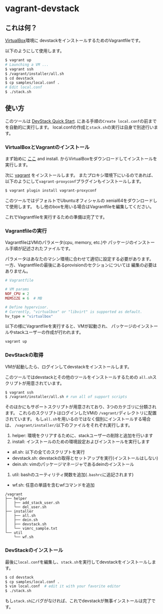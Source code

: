 # vagrant-devstack

## これは何？

[VirtualBox](https://www.virtualbox.org/)環境に
devstackをインストールするためのVagrantfileです。

以下のようにして使用します。

```sh
$ vagrant up
# Launching a VM ...
$ vagrant ssh
$ /vagrant/installer/all.sh
$ cd devstack
$ cp samples/local.conf .
# Edit local.conf
$ ./stack.sh
```


## 使い方

このツールは
[DevStack Quick Start](https://docs.openstack.org/devstack/latest/).
にある手順の`Create local.conf`の前までを自動的に実行します。
local.confの作成と`stack.sh`の実行は自身で別途行います。

### VirtualBoxとVagrantのインストール

まず始めに
[ここ](https://www.virtualbox.org/) and install.
からVirtualBoxをダウンロードしてインストールを実行します。

次に
[vagrant](https://www.vagrantup.com/)
をインストールします。
またプロキシ環境下にいるのであれば、
以下のようにして`vagrant-proxyconf`プラグインもインストールします。

```sh
$ vagrant plugin install vagrant-proxyconf
```

このツールではデフォルトでUbuntuオフィシャルの
xenial64をダウンロードして使用します。
もし他のboxを用いる場合はVagrantfileを編集してください。

これでVagrantfileを実行するための準備は完了です。

### Vagrantfileの実行

VagrantfileはVMのパラメータ(cpu, memory, etc.)や
パッケージのインストール手順が記述されたファイルです。

パラメータはあなたのマシン環境に合わせて適切に設定する必要があります。
一方、Vagrantfileの最後にあるprovisionのセクションについては
編集の必要はありません。

```ruby
# Vagrantfile

# VM params
NOF_CPU = 2
MEMSIZE = 6  # MB

# Define hypervisor.
# Currently, "virtualbox" or "libvirt" is supported as default.
hv_type = "virtualbox"
```

以下の様にVagrantfileを実行すると、VMが起動され、
パッケージのインストールやstackユーザーの作成が行われます。

```sh
vagrant up
```

### DevStackの取得

VMが起動したら、ログインしてdevstackをインストールします。

このツールではdevstackとその他のツールをインストールするための
`all.sh`スクリプトが用意されています。

```sh
$ vagrant ssh
$ /vagrant/installer/all.sh # run all of support scripts
```

そのほかにもサポートスクリプトが用意されており、3つのカテゴリに分類されます。
これらのスクリプトはログインしたVMの
`/vagrant/`ディレクトリに配置されています。
もし`all.sh`を用いるのではなく個別にインストールする場合は、
`/vagrant/installer/`以下のファイルをそれぞれ実行します。

1. helper: 環境をクリアするために、stackユーザーの削除と追加を行います
1. install: インストールのための環境設定およびインストールを実行します
  * all.sh: 以下の全てのスクリプトを実行
  * devstack.sh: devstackの取得とセットアップを実行(インストールはしない)
  * dein.sh: vimのパッケージマネージャであるdeinのインストール
1. util: bashのユーティリティ関数を追加(`.bashrc`に追記されます)
  * wf.sh: 任意の単語を含むwfコマンドを追加

```
/vagrant
├── helper
│   ├── add_stack_user.sh
│   └── del_user.sh
├── installer
│   ├── all.sh
│   ├── dein.sh
│   ├── devstack.sh
│   └── vimrc_sample.txt
└── util
    └── wf.sh
```

### DevStackのインストール

最後に`local.conf`を編集し、`stack.sh`を実行してdevstackをインストールします。

```sh
$ cd devstack
$ cp samples/local.conf .
$ vim local.conf  # edit it with your favorite editor
$ ./stack.sh
```

もし`stack.sh`にバグがなければ、これでdevstackが無事インストールは完了です。
